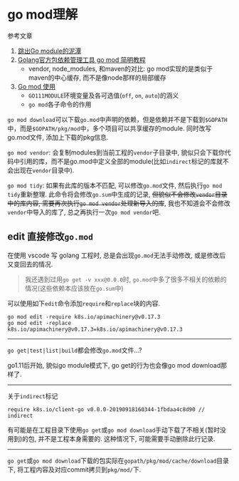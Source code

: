 # go mod理解

参考文章

1. [跳出Go module的泥潭](https://colobu.com/2018/08/27/learn-go-module/)
2. [Golang官方包依赖管理工具 go mod 简明教程](https://ieevee.com/tech/2018/08/28/go-modules.html)
    - vendor, node_modules, 和maven的对比: go mod实现的是类似于maven的中心缓存, 而不是像node那样的局部缓存
3. [Go mod 使用](https://segmentfault.com/a/1190000018536993)
    - `GO111MODULE`环境变量及各可选值(`off`, `on`, `auto`)的涵义
    - `go mod`各子命令的作用

`go mod download`可以下载`go.mod`中声明的依赖，但是依赖并不是下载到`$GOPATH`中，而是`$GOPATH/pkg/mod`中，多个项目可以共享缓存的module. 同时改写go.mod文件, 添加上下载的pkg信息.

`go mod vendor`: 会复制modules到当前工程的`vendor`子目录中, 貌似只会下载你代码中引用的库，而不是go.mod中定义全部的module(比如`indirect`标记的库就不会出现在`vendor`目录中). 

`go mod tidy`: 如果有此库的版本不匹配, 可以修改`go.mod`文件, 然后执行`go mod tidy`重新整理. 此命令将会修改`go.sum`中生成的记录, ~~但貌似不会修改`vendor`目录中的库内容, 需要再次执行`go mod vendor`处理新导入的库~~, 我也不知道会不会修改`vendor`中导入的库了, 总之再执行一次`go mod vendor`吧.

## edit 直接修改`go.mod`

在使用 vscode 写 golang 工程时, 总是会出现`go.mod`无法手动修改, 或是修改后又变回去的情况.

> 我还遇到过用`go get -v xxx@0.0.0`时, `go.mod`中多了很多不相关的依赖的情况(这些依赖本应该放在`go.sum`中)

可以使用如下`edit`命令添加`require`和`replace`块的内容.

```
go mod edit -require k8s.io/apimachinery@v0.17.3
go mod edit -replace k8s.io/apimachinery@v0.17.3=k8s.io/apimachinery@v0.17.3
```

------

`go get|test|list|build`都会修改`go.mod`文件...?

go1.11后开始, 貌似go module模式下, go get的行为也会像go mod download那样了.

------

关于`indirect`标记

```
require k8s.io/client-go v0.0.0-20190918160344-1fbdaa4c8d90 // indirect
```

有可能是在工程目录下使用`go get`或`go mod download`手动下载了不相关(暂时没用到)的包, 并不是工程本身需要的. 这种情况下, 可能需要手动删除此行记录.

-----

`go get`或`go mod download`下载的包实际在`gopath/pkg/mod/cache/download`目录下, 将工程内容及对应commit拷贝到`pkg/mod/`下.
